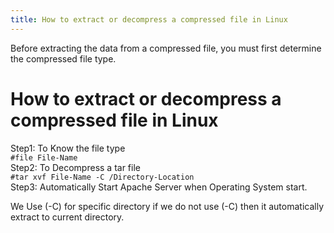```yaml
---
title: How to extract or decompress a compressed file in Linux
---
```

Before extracting the data from a compressed file, you must first determine the compressed file type.<br>

# How to extract or decompress a compressed file in Linux
Step1: To Know the file type<br>
```#file File-Name```
<br>Step2: To Decompress a tar file<br>
```#tar xvf File-Name -C /Directory-Location```
<br>Step3: Automatically Start Apache Server when Operating System start.<br>

We Use (-C) for specific directory if we do not use (-C) then it automatically extract to current directory.
